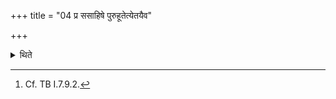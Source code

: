 +++
title = "04 प्र ससाहिषे पुरुहूतेत्येतयैव"

+++

<details><summary>थिते</summary>

4. with pra sasāhiṣe....[^2] With the same (verse) the Brahman (-priest) follows (the sacrificer) by the right-side.   

[^2]: Cf. TB I.7.9.2.  
</details>

